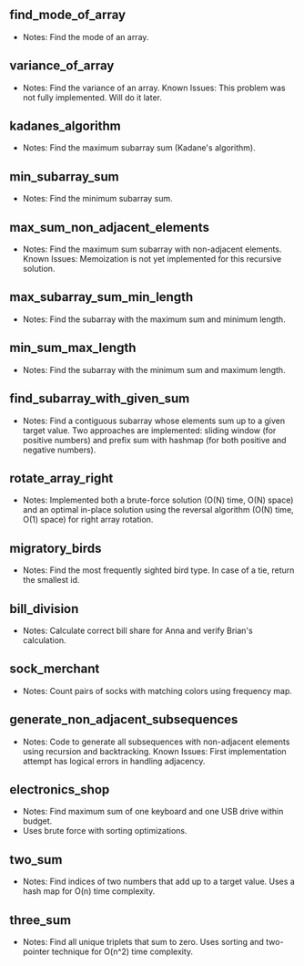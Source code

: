 ## find_mode_of_array

- Notes: Find the mode of an array.

## variance_of_array

- Notes: Find the variance of an array. Known Issues: This problem was not fully implemented. Will do it later.

## kadanes_algorithm

- Notes: Find the maximum subarray sum (Kadane's algorithm).

## min_subarray_sum

- Notes: Find the minimum subarray sum.

## max_sum_non_adjacent_elements

- Notes: Find the maximum sum subarray with non-adjacent elements. Known Issues: Memoization is not yet implemented for this recursive solution.

## max_subarray_sum_min_length

- Notes: Find the subarray with the maximum sum and minimum length.

## min_sum_max_length

- Notes: Find the subarray with the minimum sum and maximum length.

## find_subarray_with_given_sum

- Notes: Find a contiguous subarray whose elements sum up to a given target value. Two approaches are implemented: sliding window (for positive numbers) and prefix sum with hashmap (for both positive and negative numbers).

## rotate_array_right
- Notes: Implemented both a brute-force solution (O(N) time, O(N) space) and an optimal in-place solution using the reversal algorithm (O(N) time, O(1) space) for right array rotation.

## migratory_birds
- Notes: Find the most frequently sighted bird type. In case of a tie, return the smallest id.

## bill_division
- Notes: Calculate correct bill share for Anna and verify Brian's calculation.

## sock_merchant
- Notes: Count pairs of socks with matching colors using frequency map.

## generate_non_adjacent_subsequences
- Notes: Code to generate all subsequences with non-adjacent elements using recursion and backtracking. Known Issues: First implementation attempt has logical errors in handling adjacency.

## electronics_shop
- Notes: Find maximum sum of one keyboard and one USB drive within budget.
- Uses brute force with sorting optimizations.

## two_sum
- Notes: Find indices of two numbers that add up to a target value. Uses a hash map for O(n) time complexity.

## three_sum
- Notes: Find all unique triplets that sum to zero. Uses sorting and two-pointer technique for O(n^2) time complexity.